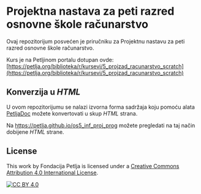# Projektna nastava za peti razred osnovne škole računarstvo 

Ovaj repozitorijum posvećen je priručniku za Projektnu nastavu za peti razred osnovne škole računarstvo. 

Kurs je na Petljinom portalu dotupan ovde: [https://petlja.org/biblioteka/r/kursevi/5_projzad_racunarstvo_scratch](https://petlja.org/biblioteka/r/kursevi/5_projzad_racunarstvo_scratch)


## Konverzija u *HTML*

U ovom repozitorijumu se nalazi izvorna forma sadržaja koju pomoću alata [PetljaDoc](https://github.com/Petlja/PetljaDoc) možete konvertovati u skup *HTML* strana.

Na https://petlja.github.io/os5_inf_proj_prog možete pregledati na taj način dobijene *HTML* strane.

## License

This work by Fondacija Petlja is licensed under a
[Creative Commons Attribution 4.0 International License][cc-by].

[![CC BY 4.0][cc-by-image]][cc-by]

[cc-by]: http://creativecommons.org/licenses/by/4.0/
[cc-by-image]: https://i.creativecommons.org/l/by/4.0/88x31.png

